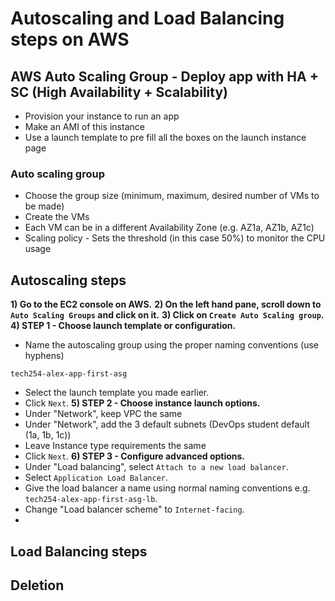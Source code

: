# Autoscaling and Load Balancing steps on AWS

## AWS Auto Scaling Group - Deploy app with HA + SC (High Availability + Scalability)

- Provision your instance to run an app
- Make an AMI of this instance
- Use a launch template to pre fill all the boxes on the launch instance page

### Auto scaling group

- Choose the group size (minimum, maximum, desired number of VMs to be made)
- Create the VMs
- Each VM can be in a different Availability Zone (e.g. AZ1a, AZ1b, AZ1c)
- Scaling policy - Sets the threshold (in this case 50%) to monitor the CPU usage

## Autoscaling steps

**1) Go to the EC2 console on AWS.**
**2) On the left hand pane, scroll down to `Auto Scaling Groups` and click on it.**
**3) Click on `Create Auto Scaling group`.**
**4) STEP 1 - Choose launch template or configuration.**
- Name the autoscaling group using the proper naming conventions (use hyphens)
````
tech254-alex-app-first-asg
````
- Select the launch template you made earlier.
- Click `Next`.
**5) STEP 2 - Choose instance launch options.**
- Under "Network", keep VPC the same
- Under "Network", add the 3 default subnets (DevOps student default (1a, 1b, 1c))
- Leave Instance type requirements the same
- Click `Next`.
**6) STEP 3 - Configure advanced options.**
- Under "Load balancing", select `Attach to a new load balancer`.
- Select `Application Load Balancer`.
- Give the load balancer a name using normal naming conventions e.g. `tech254-alex-app-first-asg-lb`.
- Change "Load balancer scheme" to `Internet-facing`.
- 

## Load Balancing steps

## Deletion